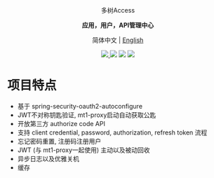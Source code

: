 <p align="center" >
    多树Access
</p>
<p align="center">
  <strong>应用，用户，API管理中心</strong>
</p>
<p align="center">
  简体中文 | <a href="https://github.com/publicdevop2019/mt0-access/blob/master/README.en-US.md">English</a>
</p>

<p align="center">
    <a target="_blank" href="https://hub.docker.com/r/publicdevop2019/oauth2service">
        <img src="https://img.shields.io/docker/pulls/publicdevop2019/oauth2service.svg?style=flat-square" />
    </a>
    <img src="https://img.shields.io/sonar/https/sonarcloud.io/com.hw%3Aoauth2/coverage.svg?style=flat-square" />
    <img src="https://img.shields.io/sonar/https/sonarcloud.io/com.hw%3Aoauth2/quality_gate.svg?style=flat-square" />
    <img src="https://img.shields.io/github/last-commit/publicdevop2019/oauth2service.svg?style=flat-square" />
</p>

# 项目特点
- 基于 spring-security-oauth2-autoconfigure
- JWT不对称钥匙验证, mt1-proxy启动自动获取公匙
- 开放第三方 authorize code API
- 支持 client credential, password, authorization, refresh token 流程
- 忘记密码重置, 注册码注册用户
- JWT (与 mt1-proxy一起使用) 主动以及被动回收
- 异步日志以及优雅关机
- 缓存
